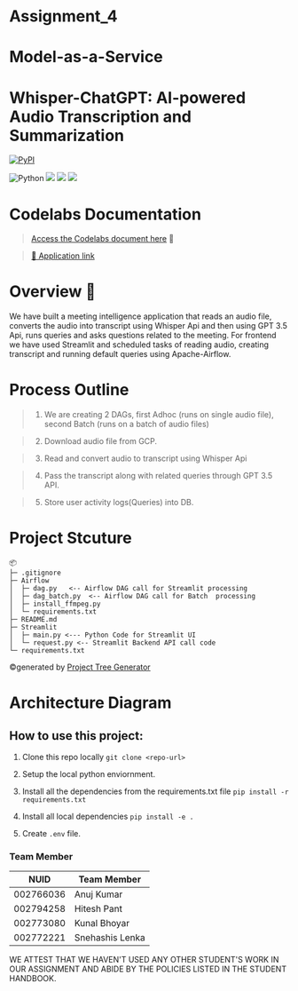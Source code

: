 # Assignment_4

#  Model-as-a-Service

# Whisper-ChatGPT: AI-powered Audio Transcription and Summarization
[![PyPI](https://img.shields.io/pypi/pyversions/locust.svg)](https://pypi.org/project/locust/)



![Python](https://img.shields.io/badge/python-3670A0?style=for-the-badge&logo=python&logoColor=ffdd54)
![](https://img.shields.io/badge/Google_Cloud-4285F4?style=for-the-badge&logo=google-cloud&logoColor=white)
![](https://img.shields.io/badge/GitHub_Actions-2088FF?style=for-the-badge&logo=github-actions&logoColor=white)
![](https://img.shields.io/badge/Streamlit-FF4B4B?style=for-the-badge&logo=Streamlit&logoColor=white)


# Codelabs Documentation

>[Access the Codelabs document here](https://codelabs-preview.appspot.com/?file_id=1SEi8ikIKdam7rGkrpgA9t3GV4huxh9iXrSGEPVBKiS8#2) 🚀 <br>

> [🚀 Application link](https://bigdataia-spring2023-team-10-assignment-4-streamlitmain-1cxpuj.streamlit.app/) <br>




# Overview 📝

We have built a meeting intelligence application that reads an audio file, converts the audio into transcript using Whisper Api and then using GPT 3.5 Api, runs queries and asks questions related to the meeting. For frontend we have used Streamlit and scheduled tasks of reading audio, creating transcript and running default queries using Apache-Airflow.


# Process Outline

>1. We are creating 2 DAGs, first Adhoc (runs on single audio file), second Batch (runs on a batch of audio files)

>2. Download audio file from GCP.

>3. Read and convert audio to transcript using Whisper Api

>4. Pass the transcript along with related queries through GPT 3.5 API.

>5. Store user activity logs(Queries) into DB.





# Project Stcuture 




```
📦 
├─ .gitignore
├─ Airflow
│  ├─ dag.py   <-- Airflow DAG call for Streamlit processing 
│  ├─ dag_batch.py  <-- Airflow DAG call for Batch  processing
│  ├─ install_ffmpeg.py
│  └─ requirements.txt 
├─ README.md
├─ Streamlit
│  ├─ main.py <--- Python Code for Streamlit UI 
│  └─ request.py <-- Streamlit Backend API call code
└─ requirements.txt
```
©generated by [Project Tree Generator](https://woochanleee.github.io/project-tree-generator)


# Architecture Diagram




## How to use  this project:


1. Clone this repo locally `git clone <repo-url>`

2. Setup the local python enviornment.

3. Install all the dependencies from the requirements.txt file
`pip install -r requirements.txt`

4. Install all local dependencies 
`pip install -e .`

5. Create `.env` file.













### Team Member

| NUID | Team Member       |
|:-----:|---------------|
| 002766036       | Anuj Kumar |
| 002794258      |  Hitesh  Pant            |
| 002773080      |  Kunal Bhoyar              |
| 002772221      |  Snehashis Lenka              |


WE ATTEST THAT WE HAVEN'T USED ANY OTHER STUDENT'S WORK IN OUR ASSIGNMENT AND ABIDE BY THE POLICIES LISTED IN THE STUDENT HANDBOOK.







